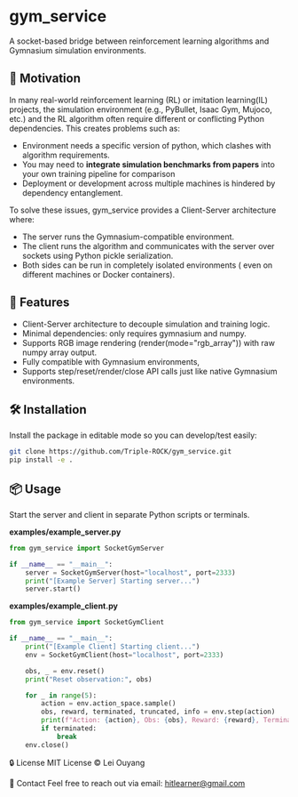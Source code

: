# gym_service
A socket-based bridge between reinforcement learning algorithms and Gymnasium simulation environments.

## 🧠 Motivation
In many real-world reinforcement learning (RL) or imitation learning(IL) projects, the simulation environment (e.g., PyBullet, Isaac Gym, Mujoco, etc.) and the RL algorithm often require different or conflicting Python dependencies. This creates problems such as:

- Environment needs a specific version of python, which clashes with algorithm requirements.
- You may need to  **integrate simulation benchmarks from papers** into your own training pipeline for comparison
- Deployment or development across multiple machines is hindered by dependency entanglement.

To solve these issues, gym_service provides a Client-Server architecture where:

- The server runs the Gymnasium-compatible environment.
- The client runs the algorithm and communicates with the server over sockets using Python pickle serialization.
- Both sides can be run in completely isolated environments ( even on different machines or Docker containers).

## 🚀 Features

- Client-Server architecture to decouple simulation and training logic.
- Minimal dependencies: only requires gymnasium and numpy.
- Supports RGB image rendering (render(mode="rgb_array")) with raw numpy array output.
- Fully compatible with Gymnasium environments, 
- Supports step/reset/render/close API calls just like native Gymnasium environments.

## 🛠️ Installation
Install the package in editable mode so you can develop/test easily:

```bash
git clone https://github.com/Triple-ROCK/gym_service.git
pip install -e .
```


## 📦 Usage
Start the server and client in separate Python scripts or terminals.

**examples/example_server.py**

```python
from gym_service import SocketGymServer

if __name__ == "__main__":
    server = SocketGymServer(host="localhost", port=2333)
    print("[Example Server] Starting server...")
    server.start()
```

**examples/example_client.py**

```python
from gym_service import SocketGymClient

if __name__ == "__main__":
    print("[Example Client] Starting client...")
    env = SocketGymClient(host="localhost", port=2333)

    obs, _ = env.reset()
    print("Reset observation:", obs)

    for _ in range(5):
        action = env.action_space.sample()
        obs, reward, terminated, truncated, info = env.step(action)
        print(f"Action: {action}, Obs: {obs}, Reward: {reward}, Terminated: {terminated}")
        if terminated:
            break
    env.close()
```

🔒 License
MIT License © Lei Ouyang

📧 Contact
Feel free to reach out via email: hitlearner@gmail.com
